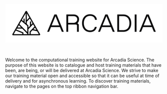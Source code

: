 
![](_static/Arcadia_Lockup-XL-K.png)

<br/>

Welcome to the computational training website for Arcadia Science.
The purpose of this website is to catalogue and host training materials that have been, are being, or will be delivered at Arcadia Science.
We strive to make our training material open and accessible so that it can be useful at time of delivery and for asynchronous learning.
To discover training materials, navigate to the pages on the top ribbon navigation bar.

<br/>
<br/>
<br/>
<br/>
